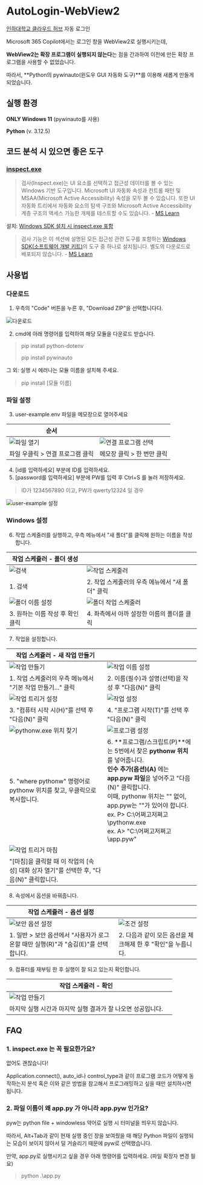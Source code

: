 # AutoLogin-WebView2
[인하대학교 클라우드 허브](https://cloud.inha.ac.kr/) 자동 로그인

Microsoft 365 Copilot에서는 로그인 창을 WebView2로 실행시키는데,

**WebView2는 확장 프로그램이 실행되지 않는다**는 점을 간과하여 이전에 만든 확장 프로그램을 사용할 수 없었습니다.

따라서, **Python의 pywinauto(윈도우 GUI 자동화 도구)**를 이용해 새롭게 만들게 되었습니다.

## 실행 환경
**ONLY Windows 11** (pywinauto를 사용)

**Python** (v. 3.12.5)

## 코드 분석 시 있으면 좋은 도구
### [inspect.exe](https://learn.microsoft.com/ko-kr/windows/win32/winauto/inspect-objects)
> 검사(Inspect.exe)는 UI 요소를 선택하고 접근성 데이터를 볼 수 있는 Windows 기반 도구입니다. Microsoft UI 자동화 속성과 컨트롤 패턴 및 MSAA(Microsoft Active Accessibility) 속성을 모두 볼 수 있습니다. 또한 UI 자동화 트리에서 자동화 요소의 탐색 구조와 Microsoft Active Accessibility 계층 구조의 액세스 가능한 개체를 테스트할 수도 있습니다. - [MS Learn](https://learn.microsoft.com/ko-kr/windows/win32/winauto/inspect-objects)

설치: [Windows SDK 설치 시 inspect.exe 포함](https://go.microsoft.com/fwlink/?linkid=2313119)
> 검사 기능은 이 섹션에 설명된 모든 접근성 관련 도구를 포함하는 [Windows SDK(소프트웨어 개발 키트)](https://developer.microsoft.com/en-us/windows/downloads/windows-sdk/)의 도구 중 하나로 설치됩니다. 별도의 다운로드로 배포되지 않습니다. - [MS Learn](https://learn.microsoft.com/ko-kr/windows/win32/winauto/inspect-objects)

## 사용법
### 다운로드
1. 우측의 "Code" 버튼을 누른 후, "Download ZIP"을 선택합니다다.

![다운로드](./usage/download.png)

2. cmd에 아래 명령어를 입력하여 해당 모듈을 다운로드 받습니다.
> pip install python-dotenv
> 
> pip install pywinauto

그 외: 실행 시 에러나는 모듈 이름을 설치해 주세요.
> 
> pip install [모듈 이름] 

### 파일 설정
3. user-example.env 파일을 메모장으로 열어주세요

|순서||
|--|--|
|![파일 열기](./usage/user-example_open.png)|![연결 프로그램 선택](./usage/user-example_open1.png)||
|파일 우클릭 > 연결 프로그램 클릭|메모장 클릭 > 한 번만 클릭|

4. [id를 입력하세요] 부분에 ID를 입력하세요.
5. [password를 입력하세요] 부분에 PW를 입력 후 Ctrl+S 를 눌러 저장하세요.

> ID가 1234567890 이고, PW가 qwerty12324 일 경우

![user-example 설정](./usage/user-example_setting.png)

### Windows 설정
6. 작업 스케줄러를 실행하고, 우측 메뉴에서 "새 폴더"를 클릭해 원하는 이름을 작성합니다.

|작업 스케쥴러 - 폴더 생성||
|--|--|
|![검색](./usage/search.png)|![작업 스케줄러](./usage/scheduler.png)|
|1. 검색|2. 작업 스케줄러의 우측 메뉴에서 "새 폴더" 클릭|
|![폴더 이름 설정](./usage/name.png)|![폴더 작업 스케줄러](./usage/scheduler-user.png)|
|3. 원하는 이름 작성 후 확인 클릭|4. 좌측에서 아까 설정한 이름의 폴더를 클릭|

7. 작업을 설정합니다.

|작업 스케쥴러 - 새 작업 만들기||
|--|--|
|![작업 만들기](./usage/make.png)|![작업 이름 설정](./usage/make-name.png)|
|1. 작업 스케줄러의 우측 메뉴에서 "기본 작업 만들기..." 클릭|2. 이름(필수)과 설명(선택)을 작성 후 "다음(N)" 클릭|
|![작업 트리거 설정](./usage/make-trigger.png)|![작업 설정](./usage/make-task.png)|
|3. "컴퓨터 시작 시(H)"를 선택 후 "다음(N)" 클릭|4. "프로그램 시작(T)"를 선택 후 "다음(N)" 클릭|
|![pythonw.exe 위치 찾기](./usage/cmd.png)|![프로그램 설정](./usage/make-start.png)|
|5. "where pythonw" 명령어로 pythonw 위치를 찾고, 우클릭으로 복사합니다.|6. **프로그램/스크립트(P)**에는 5번에서 찾은 **pythonw 위치**를 넣어줍니다.<br>**인수 추가(옵션)(A)** 에는 **app.pyw 파일**을 넣어주고 "다음(N)" 클릭합니다.<br> 이때, pythonw 위치는 "" 없이, app.pyw는 ""가 있어야 합니다.<br>ex. P> C:\어쩌고저쩌고\pythonw.exe<br>ex. A> "C:\어쩌고저쩌고\app.pyw"|
|![작업 트리거 마침](./usage/make-finish.png)||
|"[마침]을 클릭할 때 이 작업의 [속성] 대화 상자 열기"를 선택한 후, "다음(N)" 클릭합니다.||

8. 속성에서 옵션을 바꿔줍니다.

|작업 스케쥴러 - 옵션 설정||
|--|--|
|![보안 옵션 설정](./usage/security.png)|![조건 설정](./usage/if.png)|
|1. 일반 > 보안 옵션에서 "사용자가 로그온할 때만 실행(R)"과 "숨김(E)"를 선택합니다.|2. 다음과 같이 모든 옵션을 체크해제 한 후 "확인"을 누릅니다.|

9. 컴퓨터를 재부팅 한 후 실행이 잘 되고 있는지 확인합니다.

|작업 스케쥴러 - 확인||
|--|--|
|![작업 만들기](./usage/check.png)||
|마지막 실행 시간과 마지막 실행 결과가 잘 나오면 성공입니다.||

## FAQ
### 1. inspect.exe 는 꼭 필요한가요?
없어도 괜찮습니다!

Application.connect(), auto_id나 control_type과 같이 프로그램 코드가 어떻게 동작하는지 분석 혹은 이와 같은 방법을 참고해서 프로그래밍하고 싶을 때만 설치하시면 됩니다.

### 2. 파일 이름이 왜 app.py 가 아니라 app.pyw 인가요?
pyw는 python file + windowless 약어로 실행 시 터미널을 띄우지 않습니다.

따라서, Alt+Tab과 같이 현재 실행 중인 창을 보여줬을 때 해당 Python 파일이 실행되는 모습이 보이지 않아서 덜 거슬리기 때문에 pyw로 선택했습니다.

만약, app.py로 실행시키고 싶을 경우 아래 명령어를 입력하세요. (파일 확장자 변경 필요)
> python .\app.py